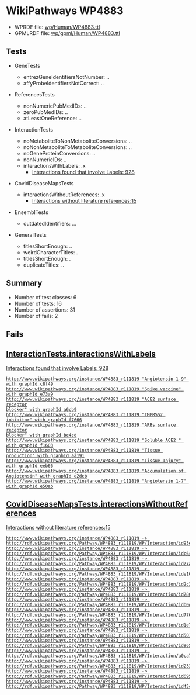 # WikiPathways WP4883

* WPRDF file: [wp/Human/WP4883.ttl](../wp/Human/WP4883.ttl)
* GPMLRDF file: [wp/gpml/Human/WP4883.ttl](../wp/gpml/Human/WP4883.ttl)

## Tests

* GeneTests
    * entrezGeneIdentifiersNotNumber: ..
    * affyProbeIdentifiersNotCorrect: ..

* ReferencesTests
    * nonNumericPubMedIDs: ..
    * zeroPubMedIDs: ..
    * atLeastOneReference: ..

* InteractionTests
    * noMetaboliteToNonMetaboliteConversions: ..
    * noNonMetaboliteToMetaboliteConversions: ..
    * noGeneProteinConversions: ..
    * nonNumericIDs: ..
    * interactionsWithLabels: .x
        * [Interactions found that involve Labels: 928](d45d8cc6)

* CovidDiseaseMapsTests
    * interactionsWithoutReferences: .x
        * [Interactions without literature references:15](2e295b42)

* EnsemblTests
    * outdatedIdentifiers: ...

* GeneralTests
    * titlesShortEnough: ..
    * weirdCharacterTitles: .
    * titlesShortEnough: .
    * duplicateTitles: ..

## Summary

* Number of test classes: 6
* Number of tests: 16
* Number of assertions: 31
* Number of fails: 2

## Fails

<a href="d45d8cc6" />

## InteractionTests.interactionsWithLabels

Interactions found that involve Labels: 928
```
http://www.wikipathways.org/instance/WP4883_r111819 "Angiotensin 1-9" with graphId c8f49
http://www.wikipathways.org/instance/WP4883_r111819 "Spike vaccine" with graphId e73a9
http://www.wikipathways.org/instance/WP4883_r111819 "ACE2 surface receptor
blocker" with graphId a6cb9
http://www.wikipathways.org/instance/WP4883_r111819 "TMPRSS2 inhibitor" with graphId f7666
http://www.wikipathways.org/instance/WP4883_r111819 "ARBs surface receptor
blocker" with graphId bc4cd
http://www.wikipathways.org/instance/WP4883_r111819 "Soluble ACE2 " with graphId f1603
http://www.wikipathways.org/instance/WP4883_r111819 "Tissue production" with graphId aa191
http://www.wikipathways.org/instance/WP4883_r111819 "Tissue Injury" with graphId eeb66
http://www.wikipathways.org/instance/WP4883_r111819 "Accumulation of Angiotensin" with graphId e2dcb
http://www.wikipathways.org/instance/WP4883_r111819 "Angiotensin 1-7" with graphId e50ab

```
<a href="2e295b42" />

## CovidDiseaseMapsTests.interactionsWithoutReferences

Interactions without literature references:15
```
http://www.wikipathways.org/instance/WP4883_r111819 -> http://rdf.wikipathways.org/Pathway/WP4883_r111819/WP/Interaction/id93eee6dc
http://www.wikipathways.org/instance/WP4883_r111819 -> http://rdf.wikipathways.org/Pathway/WP4883_r111819/WP/Interaction/idc649fb6a
http://www.wikipathways.org/instance/WP4883_r111819 -> http://rdf.wikipathways.org/Pathway/WP4883_r111819/WP/Interaction/id27ade87d
http://www.wikipathways.org/instance/WP4883_r111819 -> http://rdf.wikipathways.org/Pathway/WP4883_r111819/WP/Interaction/ide1074a15
http://www.wikipathways.org/instance/WP4883_r111819 -> http://rdf.wikipathways.org/Pathway/WP4883_r111819/WP/Interaction/id2c3a414b
http://www.wikipathways.org/instance/WP4883_r111819 -> http://rdf.wikipathways.org/Pathway/WP4883_r111819/WP/Interaction/id7806bdcd
http://www.wikipathways.org/instance/WP4883_r111819 -> http://rdf.wikipathways.org/Pathway/WP4883_r111819/WP/Interaction/idb0d71735
http://www.wikipathways.org/instance/WP4883_r111819 -> http://rdf.wikipathways.org/Pathway/WP4883_r111819/WP/Interaction/id770baa8e
http://www.wikipathways.org/instance/WP4883_r111819 -> http://rdf.wikipathways.org/Pathway/WP4883_r111819/WP/Interaction/id1e766a8
http://www.wikipathways.org/instance/WP4883_r111819 -> http://rdf.wikipathways.org/Pathway/WP4883_r111819/WP/Interaction/id501a4bdc
http://www.wikipathways.org/instance/WP4883_r111819 -> http://rdf.wikipathways.org/Pathway/WP4883_r111819/WP/Interaction/id965b8019
http://www.wikipathways.org/instance/WP4883_r111819 -> http://rdf.wikipathways.org/Pathway/WP4883_r111819/WP/Interaction/a0ca7
http://www.wikipathways.org/instance/WP4883_r111819 -> http://rdf.wikipathways.org/Pathway/WP4883_r111819/WP/Interaction/id2338925
http://www.wikipathways.org/instance/WP4883_r111819 -> http://rdf.wikipathways.org/Pathway/WP4883_r111819/WP/Interaction/id695320d0
http://www.wikipathways.org/instance/WP4883_r111819 -> http://rdf.wikipathways.org/Pathway/WP4883_r111819/WP/Interaction/id45cf6f5e

```
